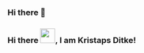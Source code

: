### Hi there 👋
### Hi there <img src="https://raw.githubusercontent.com/MartinHeinz/MartinHeinz/master/wave.gif" width="30px">, I am Kristaps Ditke!
<!--
**KristapsDitke/KristapsDitke** is a ✨ _special_ ✨ repository because its `README.md` (this file) appears on your GitHub profile.

Here are some ideas to get you started:

- 🔭 I’m currently working on ...
- 🌱 I’m currently learning C# and .NET
- 👯 I’m looking to collaborate on ...
- 🤔 I’m looking for help with ...
- 💬 Ask me about ...
- 📫Best way to reach me: on my e-mail ditkek@gmail.com
- 😄 Pronouns: ...
- ⚡ Fun fact: ...
-->
